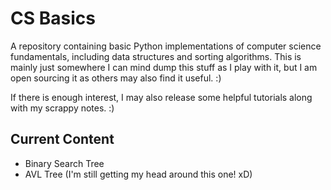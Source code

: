 # CS Basics

A repository containing basic Python implementations of computer science fundamentals, including data structures and sorting algorithms. This is mainly just somewhere I can mind dump this stuff as I play with it, but I am open sourcing it as others may also find it useful. :)

If there is enough interest, I may also release some helpful tutorials along with my scrappy notes. :)

## Current Content

* Binary Search Tree
* AVL Tree (I'm still getting my head around this one! xD)
